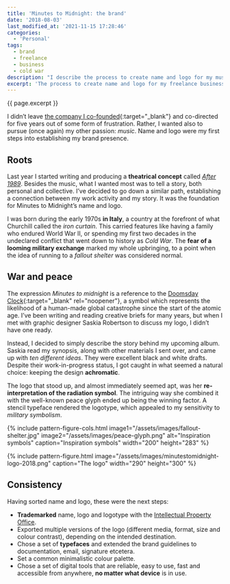 ```yaml
---
title: 'Minutes to Midnight: the brand'
date: '2018-08-03'
last_modified_at: '2021-11-15 17:28:46'
categories:
  - 'Personal'
tags:
  - brand
  - freelance
  - business
  - cold war
description: "I describe the process to create name and logo for my music business. I am my brand, tied to an unstable and risky world on the brink of war."
excerpt: 'The process to create name and logo for my freelance business. My brand is tied to an unstable and risky world on the brink of war.'
---
```

<p class="lead">{{ page.excerpt }}</p>

I didn’t leave [the company I co-founded](https://web.archive.org/web/20180314165034/http://uifarm.co.uk/){:target="_blank"} and co-directed for five years out of some form of frustration. Rather, I wanted also to pursue (once again) my other passion: _music_. Name and logo were my first steps into establishing my brand presence.

## Roots

Last year I started writing and producing a **theatrical concept** called [_After 1989_](/work/original-music-productions/after-1989/). Besides the music, what I wanted most was to tell a story, both personal and collective. I’ve decided to go down a similar path, establishing a connection between my work activity and my story. It was the foundation for Minutes to Midnight’s name and logo.

I was born during the early 1970s **in Italy**, a country at the forefront of what Churchill called the _iron curtain_. This carried features like having a family who endured World War II, or spending my first two decades in the undeclared conflict that went down to history as _Cold War_. The **fear of a looming military exchange** marked my whole upbringing, to a point when the idea of running to a _fallout shelter_ was considered normal.

## War and peace

The expression _Minutes to midnight_ is a reference to the [Doomsday Clock](https://en.wikipedia.org/wiki/Doomsday_Clock){:target="_blank" rel="noopener"}, a symbol which represents the likelihood of a human-made global catastrophe since the start of the atomic age. I’ve been writing and reading creative briefs for many years, but when I met with graphic designer Saskia Robertson to discuss my logo, I didn’t have one ready.

Instead, I decided to simply describe the story behind my upcoming album. Saskia read my synopsis, along with other materials I sent over, and came up with _ten different ideas_. They were excellent black and white drafts. Despite their work-in-progress status, I got caught in what seemed a natural choice: keeping the design **achromatic**.

The logo that stood up, and almost immediately seemed apt, was her **re-interpretation of the radiation symbol**. The intriguing way she combined it with the well-known peace glyph ended up being the winning factor. A stencil typeface rendered the logotype, which appealed to my sensitivity to _military symbolism_.

{% include pattern-figure-cols.html image1="/assets/images/fallout-shelter.jpg" image2="/assets/images/peace-glyph.png" alt="Inspiration symbols" caption="Inspiration symbols" width="200" height="283" %}

{% include pattern-figure.html image="/assets/images/minutestomidnight-logo-2018.png" caption="The logo" width="290" height="300" %}

## Consistency

Having sorted name and logo, these were the next steps:

- **Trademarked** name, logo and logotype with the [Intellectual Property Office](https://www.gov.uk/topic/intellectual-property/trade-marks).
- Exported multiple versions of the logo (different media, format, size and colour contrast), depending on the intended destination.
- Chose a set of **typefaces** and extended the brand guidelines to documentation, email, signature etcetera.
- Set a common minimalistic colour palette.
- Chose a set of digital tools that are reliable, easy to use, fast and accessible from anywhere, **no matter what device** is in use.